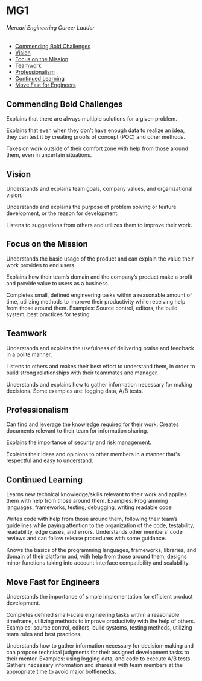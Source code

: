 # MG1
###### Mercari Engineering Career Ladder

 * [Commending Bold Challenges](#commending-bold-challenges)
 * [Vision](#vision)
 * [Focus on the Mission](#focus-on-the-mission)
 * [Teamwork](#teamwork)
 * [Professionalism](#professionalism)
 * [Continued Learning](#continued-learning)
 * [Move Fast for Engineers](#move-fast-for-engineers)


## Commending Bold Challenges
Explains that there are always multiple solutions for a given problem.

Explains that even when they don’t have enough data to realize an idea, they can test it by creating proofs of concept (POC) and other methods.

Takes on work outside of their comfort zone with help from those around them, even in uncertain situations.


## Vision
Understands and explains team goals, company values, and organizational vision.

Understands and explains the purpose of problem solving or feature development, or the reason for development.

Listens to suggestions from others and utilizes them to improve their work.


## Focus on the Mission
Understands the basic usage of the product and can explain the value their work provides to end users.

Explains how their team’s domain and the company’s product make a profit and provide value to users as a business.

Completes small, defined engineering tasks within a reasonable amount of time, utilizing methods to improve their productivity while receiving help from those around them.
Examples: Source control, editors, the build system, best practices for testing


## Teamwork
Understands and explains the usefulness of delivering praise and feedback in a polite manner.

Listens to others and makes their best effort to understand them, in order to build strong relationships with their teammates and manager.

Understands and explains how to gather information necessary for making decisions.
Some examples are: logging data, A/B tests.


## Professionalism
Can find and leverage the knowledge required for their work. 
Creates documents relevant to their team for information sharing.

Explains the importance of security and risk management.

Explains their ideas and opinions to other members in a manner that's respectful and easy to understand.


## Continued Learning
Learns new technical knowledge/skills relevant to their work and applies them with help from those around them.
Examples: Programming languages, frameworks, testing, debugging, writing readable code

Writes code with help from those around them, following their team’s guidelines while paying attention to the organization of the code, testability, readability, edge cases, and errors.
Understands other members’ code reviews and can follow release procedures with some guidance.

Knows the basics of the programming languages, frameworks, libraries, and domain of their platform and, with help from those around them, designs minor functions taking into account interface compatibility and scalability.


## Move Fast for Engineers
Understands the importance of simple implementation for efficient product development. 

Completes defined small-scale engineering tasks within a reasonable timeframe, utilizing methods to improve productivity with the help of others. 
Examples: source control, editors, build systems, testing methods, utilizing team rules and best practices. 

Understands how to gather information necessary for decision-making and can propose technical judgments for their assigned development tasks to their mentor.
Examples: using logging data, and code to execute A/B tests. Gathers necessary information and shares it with team members at the appropriate time to avoid major bottlenecks.

